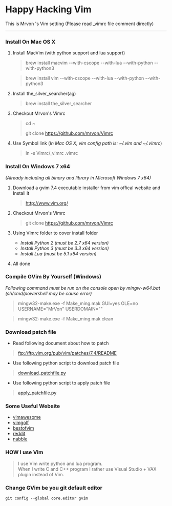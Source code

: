 # Happy Hacking Vim #
This is Mrvon 's Vim setting (Please read _vimrc file comment directly)

----------

### Install On Mac OS X ###

1. Install MacVim (with python support and lua support)

	> brew install macvim --with-cscope --with-lua --with-python --with-python3

	> brew install vim --with-cscope --with-lua --with-python --with-python3

2. Install the_silver_searcher(ag)
	> brew install the_silver_searcher

3. Checkout Mrvon's Vimrc
	> cd ~
	>
	> git clone https://github.com/mrvon/Vimrc

4. Use Symbol link (*In Mac OS X, vim config path is: ~/.vim and ~/.vimrc*)
	> ln -s Vimrc/_vimrc .vimrc

### Install On Windows 7 x64 ###
*(Already including all binary and library in Microsoft Windows 7 x64)*

1. Download a gvim 7.4 executable installer from vim offical website and Install it
	> http://www.vim.org/ 

2. Checkout Mrvon's Vimrc
	> git clone https://github.com/mrvon/Vimrc

3. Using Vimrc folder to cover install folder
	+ *Install Python 2 (must be 2.7 x64 version)*
	+ *Install Python 3 (must be 3.3 x64 version)*
	+ *Install Lua 	 (must be 5.1 x64 version)*

4. All done
 
### Compile GVim By Yourself (Windows) ###
*Following command must be run on the console open by mingw-w64.bat
 (sh/cmd/powershell may be cause error)*

> mingw32-make.exe -f Make_ming.mak GUI=yes OLE=no USERNAME="MrVon" USERDOMAIN=""

> mingw32-make.exe -f Make_ming.mak clean

### Download patch file ###
* Read following document about how to patch

> ftp://ftp.vim.org/pub/vim/patches/7.4/README

* Use following python script to download patch file

> [download_patchfile.py](https://github.com/mrvon/Vimrc/blob/master/vim74/code/download_patchfile.py)

* Use following python script to apply patch file

> [apply_patchfile.py](https://github.com/mrvon/Vimrc/blob/master/vim74/code/apply_patchfile.py)

### Some Useful Website ###
+ [vimawesome](http://vimawesome.com/)
+ [vimgolf](http://vimgolf.com/)
+ [bestofvim](http://bestofvim.com/)
+ [reddit](http://www.reddit.com/r/vim/)
+ [nabble](http://vim.1045645.n5.nabble.com/)

### HOW I use Vim
> I use Vim write python and lua program.<br>
> When I write C and C++ program I rather
> use Visual Studio + VAX plugin instead of Vim.

### Change GVim be you git default editor
    git config --global core.editor gvim
